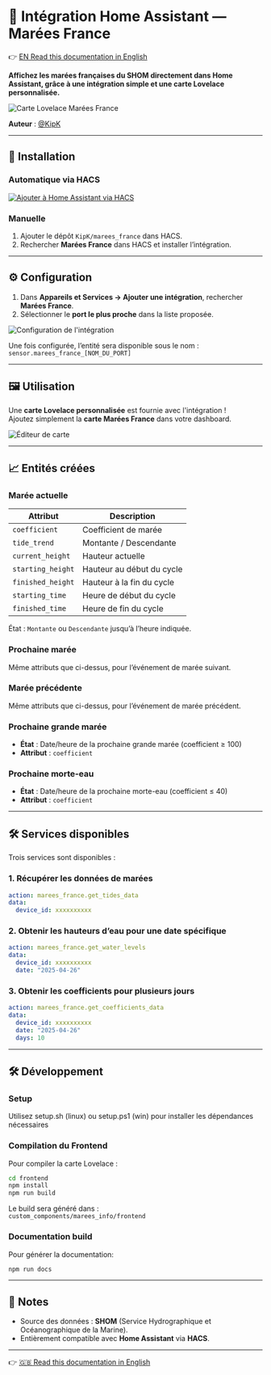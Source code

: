 # 🌊 Intégration Home Assistant — Marées France

👉 [EN Read this documentation in English](./README.md)

**Affichez les marées françaises du SHOM directement dans Home Assistant, grâce à une intégration simple et une carte Lovelace personnalisée.**

![Carte Lovelace Marées France](./img/card.png)

**Auteur** : [@KipK](https://github.com/KipK)

---

## 🚀 Installation

### Automatique via HACS

[![Ajouter à Home Assistant via HACS](https://my.home-assistant.io/badges/hacs_repository.svg)](https://my.home-assistant.io/redirect/hacs_repository/?owner=KipK&category=integration&repository=marees_france)

### Manuelle

1. Ajouter le dépôt `KipK/marees_france` dans HACS.
2. Rechercher **Marées France** dans HACS et installer l’intégration.

---

## ⚙️ Configuration

1. Dans **Appareils et Services → Ajouter une intégration**, rechercher **Marées France**.
2. Sélectionner le **port le plus proche** dans la liste proposée.

![Configuration de l'intégration](./img/integration-config.png)

Une fois configurée, l’entité sera disponible sous le nom :  
`sensor.marees_france_[NOM_DU_PORT]`

---

## 🖼️ Utilisation

Une **carte Lovelace personnalisée** est fournie avec l'intégration !  
Ajoutez simplement la **carte Marées France** dans votre dashboard.

![Éditeur de carte](./img/card-editor.png)

---

## 📈 Entités créées

### Marée actuelle

| Attribut             | Description                    |
|----------------------|---------------------------------|
| `coefficient`         | Coefficient de marée            |
| `tide_trend`          | Montante / Descendante          |
| `current_height`      | Hauteur actuelle                |
| `starting_height`     | Hauteur au début du cycle       |
| `finished_height`     | Hauteur à la fin du cycle       |
| `starting_time`       | Heure de début du cycle         |
| `finished_time`       | Heure de fin du cycle           |

État : `Montante` ou `Descendante` jusqu’à l’heure indiquée.

### Prochaine marée

Même attributs que ci-dessus, pour l’événement de marée suivant.

### Marée précédente

Même attributs que ci-dessus, pour l’événement de marée précédent.

### Prochaine grande marée

- **État** : Date/heure de la prochaine grande marée (coefficient ≥ 100)
- **Attribut** : `coefficient`

### Prochaine morte-eau

- **État** : Date/heure de la prochaine morte-eau (coefficient ≤ 40)
- **Attribut** : `coefficient`

---

## 🛠️ Services disponibles


Trois services sont disponibles :

### 1. Récupérer les données de marées

```yaml
action: marees_france.get_tides_data
data:
  device_id: xxxxxxxxxx
```

### 2. Obtenir les hauteurs d’eau pour une date spécifique

```yaml
action: marees_france.get_water_levels
data:
  device_id: xxxxxxxxxx
  date: "2025-04-26"
```

### 3. Obtenir les coefficients pour plusieurs jours

```yaml
action: marees_france.get_coefficients_data
data:
  device_id: xxxxxxxxxx
  date: "2025-04-26"
  days: 10
```

---

## 🛠️ Développement

### Setup

Utilisez setup.sh (linux) ou setup.ps1 (win) pour installer les dépendances nécessaires

### Compilation du Frontend

Pour compiler la carte Lovelace :

```bash
cd frontend
npm install
npm run build
```

Le build sera généré dans :  
`custom_components/marees_info/frontend`


### Documentation build

Pour générer la documentation:

```bash
npm run docs
```

---

## 🎯 Notes

- Source des données : **SHOM** (Service Hydrographique et Océanographique de la Marine).
- Entièrement compatible avec **Home Assistant** via **HACS**.

---

👉 [🇬🇧 Read this documentation in English](./README.md)